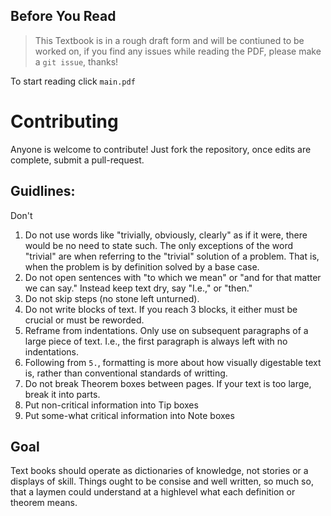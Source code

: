 ## Before You Read
> This Textbook is in a rough draft form and will be contiuned to be worked on, if you find any issues while reading the PDF, please make a `git issue`, thanks!

To start reading click `main.pdf`
# Contributing
Anyone is welcome to contribute! Just fork the repository, once edits are complete, submit a pull-request.

## Guidlines:
Don't
1. Do not use words like "trivially, obviously, clearly" as if it were, there would be no need to state such. The only exceptions of the word "trivial" are when referring to the "trivial" solution of a problem. That is, when the problem is by definition solved by a base case.
2. Do not open sentences with "to which we mean" or "and for that matter we can say." Instead keep text dry, say "I.e.," or "then."
3. Do not skip steps (no stone left unturned).
4. Do not write blocks of text. If you reach 3 blocks, it either must be crucial or must be reworded.
5. Reframe from indentations. Only use on subsequent paragraphs of a large piece of text. I.e., the first paragraph is always left with no indentations.
6. Following from ``5.``, formatting is more about how visually digestable text is, rather than conventional standards of writting.
7. Do not break Theorem boxes between pages. If your text is too large, break it into parts.
8. Put non-critical information into Tip boxes
9. Put some-what critical information into Note boxes

## Goal
Text books should operate as dictionaries of knowledge, not stories or a displays of skill.
Things ought to be consise and well written, so much so, that a laymen could understand at a highlevel what each definition or theorem means.
